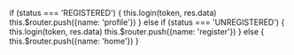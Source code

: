 if (status === 'REGISTERED') {
  this.login(token, res.data)
  this.$router.push({name: 'profile'})
} else if (status === 'UNREGISTERED') {
  this.login(token, res.data)
  this.$router.push({name: 'register'})
} else {
  this.$router.push({name: 'home'})
}
